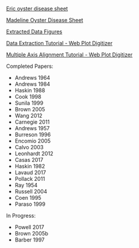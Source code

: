 [Eric oyster disease sheet](https://docs.google.com/spreadsheets/d/1OGpYrUc-wMrisQHTgNWzngZO9GpDwDuV3KPPxm1FbiA/edit#gid=1119656939)

[Madeline Oyster Disease Sheet](https://docs.google.com/spreadsheets/d/1OGpYrUc-wMrisQHTgNWzngZO9GpDwDuV3KPPxm1FbiA/edit#gid=713170865)

[Extracted Data Figures](https://drive.google.com/drive/folders/1axbNEDITSG8RdqttYBcfQtv5Wrmhkvyp)

[Data Extraction Tutorial - Web Plot Digitizer](https://drive.google.com/file/d/1TYChS9C8Lo5I-Omiuza4lkFpwKkE1XBK/view?usp=sharing) 

[Multiple Axis Alignment Tutorial - Web Plot Digitizer](https://drive.google.com/file/d/1NGAE3bks3F2vVODl5iTXJq_nwVmtSoGm/view?usp=sharing)


Completed Papers:
* Andrews 1964
* Andrews 1984
* Haskin 1988
* Cook 1998
* Sunila 1999
* Brown 2005
* Wang 2012
* Carnegie 2011
* Andrews 1957
* Burreson 1996
* Encomio 2005
* Calvo 2003
* Leonhardt 2012
* Casas 2017
* Haskin 1982
* Lavaud 2017
* Pollack 2011
* Ray 1954
* Russell 2004
* Coen 1995
* Paraso 1999

In Progress:
* Powell 2017
* Brown 2005b
* Barber 1997

